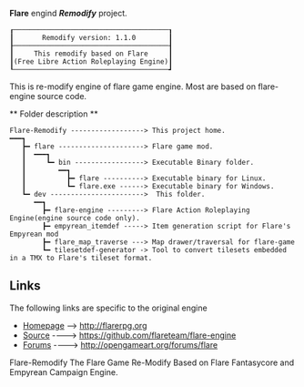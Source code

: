 
**Flare** engind **_Remodify_** project.
```
┎──────────────────────────────────────┒
┃       Remodify version: 1.1.0        ┃
┠──────────────────────────────────────┨
┃     This remodify based on Flare     ┃
┃(Free Libre Action Roleplaying Engine)┃
┖──────────────────────────────────────┛
```
  This is re-modify engine of flare game engine.
Most are based on flare-engine source code.

** Folder description **
```
Flare-Remodify ------------------> This project home.
━━━┓
   ┣━ flare ---------------------> Flare game mod.
   ┃  ━━━┓
   ┃     ┗━ bin -----------------> Executable Binary folder.
   ┃        ━━┓
   ┃          ┣━ flare ----------> Executable binary for Linux.
   ┃          ┗━ flare.exe ------> Executable binary for Windows.
   ┗━ dev ----------------------->  This folder.
      ━━┓
        ┣━ flare-engine ---------> Flare Action Roleplaying Engine(engine source code only).
        ┣━ empyrean_itemdef -----> Item generation script for Flare's Empyrean mod
        ┣━ flare_map_traverse ---> Map drawer/traversal for flare-game
        ┗━ tilesetdef-generator -> Tool to convert tilesets embedded in a TMX to Flare's tileset format.
```
## Links

The following links are specific to the original engine

* [Homepage](http://flarerpg.org) --> http://flarerpg.org
* [Source](https://github.com/flareteam/flare-engine) ----> https://github.com/flareteam/flare-engine
* [Forums](http://opengameart.org/forums/flare) ----> http://opengameart.org/forums/flare

Flare-Remodify
The Flare Game Re-Modify Based on Flare Fantasycore and Empyrean Campaign Engine.
